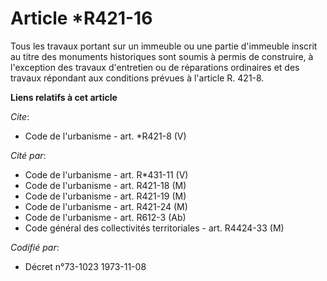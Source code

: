 # Article *R421-16

Tous les travaux portant sur un immeuble ou une partie d'immeuble inscrit au titre des monuments historiques sont soumis à
permis de construire, à l'exception des travaux d'entretien ou de réparations ordinaires et des travaux répondant aux
conditions prévues à l'article R. 421-8.

**Liens relatifs à cet article**

_Cite_:

  - Code de l'urbanisme - art. *R421-8 (V)

_Cité par_:

  - Code de l'urbanisme - art. R*431-11 (V)
  - Code de l'urbanisme - art. R421-18 (M)
  - Code de l'urbanisme - art. R421-19 (M)
  - Code de l'urbanisme - art. R421-24 (M)
  - Code de l'urbanisme - art. R612-3 (Ab)
  - Code général des collectivités territoriales - art. R4424-33 (M)

_Codifié par_:

  - Décret n°73-1023 1973-11-08
